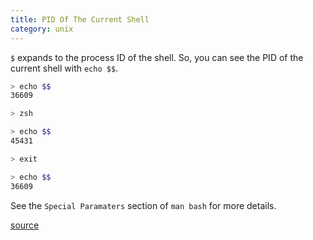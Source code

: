 ```yaml
---
title: PID Of The Current Shell
category: unix
---
```


`$` expands to the process ID of the shell. So, you can see the PID of the
current shell with `echo $$`.

```bash
> echo $$
36609

> zsh

> echo $$
45431

> exit

> echo $$
36609
```

See the `Special Paramaters` section of `man bash` for more details.

[source](http://stackoverflow.com/questions/21063765/get-pid-in-shell-bash)
